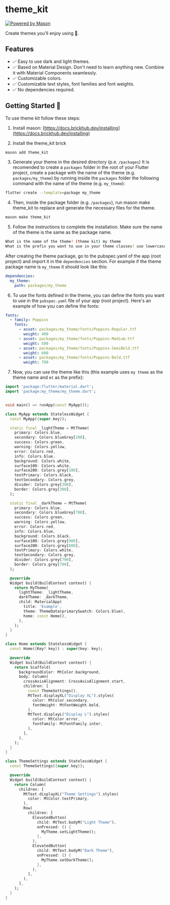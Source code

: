 # theme_kit

[![Powered by Mason](https://img.shields.io/endpoint?url=https%3A%2F%2Ftinyurl.com%2Fmason-badge)](https://github.com/felangel/mason)

Create themes you'll enjoy using 🎨.

## Features

- ✅ Easy to use dark and light themes.
- ✅ Based on Material Design. Don't need 
to learn anything new. Combine it with Material Components seamlessly.
- ✅ Customizable colors.
- ✅ Customizable text styles, font families and font weights.
- ✅ No dependencies required.


## Getting Started 🚀

To use theme kit follow these steps:

1. Install mason: [https://docs.brickhub.dev/installing](https://docs.brickhub.dev/installing)

2. Install the theme_kit brick

```bash
mason add theme_kit
```

3. Generate your theme in the desired directory (p.e. `/packages`) 
It is recomended to create a `packages` folder in the root of your Flutter project, create a 
package with the name of the theme (e.g. `packages/my_theme`) by running 
inside the `packages` folder the following command with the name of the theme (e.g. `my_theme`):

```bash
flutter create --template=package my_theme
```
    
4. Then, inside the package folder (e.g. `/packages`),
run mason make theme_kit to replace and generate the necessary files for 
the theme.

```bash
mason make theme_kit
```

5. Follow the instructions to complete the installation. Make sure the name of the theme is the same as the package name.
```bash
What is the name of the theme? (theme kit) my theme
What is the prefix you want to use in your theme classes? use lowercase, no spaces. Recommended to be 2-3 characters long. (tk) mt
```
After creating the theme package, go to the pubspec.yaml of the app (root project) and import it in the `dependencies` section. For example if the theme package name is `my_theme` 
it should look like this:

```yaml
dependencies:
  my_theme:
    path: packages/my_theme
```

6. To use the fonts defined in the theme, you can define the fonts you want to 
use in the `pubspec.yaml` file of your app (root project). Here's an example of how you can define the fonts:

```yaml
fonts:
  - family: Poppins
    fonts:
      - asset: packages/my_theme/fonts/Poppins-Regular.ttf
        weight: 400
      - asset: packages/my_theme/fonts/Poppins-Medium.ttf
        weight: 500
      - asset: packages/my_theme/fonts/Poppins-SemiBold.ttf
        weight: 600
      - asset: packages/my_theme/fonts/Poppins-Bold.ttf
        weight: 700
```

7. Now, you can use the theme like this (this example uses `my theme` as the theme name 
and `mt` as the prefix):

```dart
import 'package:flutter/material.dart';
import 'package:my_theme/my_theme.dart';


void main() => runApp(const MyApp());

class MyApp extends StatelessWidget {
  const MyApp({super.key});

  static final _lightTheme = MtTheme(
    primary: Colors.blue,
    secondary: Colors.blueGrey[200],
    success: Colors.green,
    warning: Colors.yellow,
    error: Colors.red,
    info: Colors.blue,
    background: Colors.white,
    surface100: Colors.white,
    surface200: Colors.grey[100],
    textPrimary: Colors.black,
    textSecondary: Colors.grey,
    divider: Colors.grey[300],
    border: Colors.grey[300],
  );

  static final _darkTheme = MtTheme(
    primary: Colors.blue,
    secondary: Colors.blueGrey[700],
    success: Colors.green,
    warning: Colors.yellow,
    error: Colors.red,
    info: Colors.blue,
    background: Colors.black,
    surface100: Colors.grey[900],
    surface200: Colors.grey[800],
    textPrimary: Colors.white,
    textSecondary: Colors.grey,
    divider: Colors.grey[700],
    border: Colors.grey[700],
  );

  @override
  Widget build(BuildContext context) {
    return MyTheme(
      lightTheme: _lightTheme,
      darkTheme: _darkTheme,
      child: MaterialApp(
        title: 'Example',
        theme: ThemeData(primarySwatch: Colors.blue),
        home: const Home(),
      ),
    );
  }
}

class Home extends StatelessWidget {
  const Home({Key? key}) : super(key: key);

  @override
  Widget build(BuildContext context) {
    return Scaffold(
      backgroundColor: MtColor.background,
      body: Column(
        crossAxisAlignment: CrossAxisAlignment.start,
        children: [
          const ThemeSettings(),
          MtText.displayXL("Display XL").styles(
            color: MtColor.secondary,
            fontWeight: MtFontWeight.bold,
          ),
          MtText.displayL("Display L").styles(
            color: MtColor.error,
            fontFamily: MtFontFamily.inter,
          ),
        ],
      ),
    );
  }
}

class ThemeSettings extends StatelessWidget {
  const ThemeSettings({super.key});

  @override
  Widget build(BuildContext context) {
    return Column(
      children: [
        MtText.displayXL("Theme Settings").styles(
          color: MtColor.textPrimary,
        ),
        Row(
          children: [
            ElevatedButton(
              child: MtText.bodyM("Light Theme"),
              onPressed: () {
                MyTheme.setLightTheme();
              },
            ),
            ElevatedButton(
              child: MtText.bodyM("Dark Theme"),
              onPressed: () {
                MyTheme.setDarkTheme();
              },
            ),
          ],
        ),
      ],
    );
  }
}
```